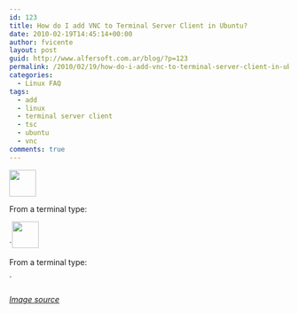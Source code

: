 ```yaml
---
id: 123
title: How do I add VNC to Terminal Server Client in Ubuntu?
date: 2010-02-19T14:45:14+00:00
author: fvicente
layout: post
guid: http://www.alfersoft.com.ar/blog/?p=123
permalink: /2010/02/19/how-do-i-add-vnc-to-terminal-server-client-in-ubuntu/
categories:
  - Linux FAQ
tags:
  - add
  - linux
  - terminal server client
  - tsc
  - ubuntu
  - vnc
comments: true
---
```

<img class="alignnone" title="FAQ" src="http://www.alfersoft.com.ar/files/question.png" alt="" width="48" height="48" />

From a terminal type:
  
`<img class="alignnone" title="FAQ" src="http://www.alfersoft.com.ar/files/question.png" alt="" width="48" height="48" />

From a terminal type:
  
` 

<!--more-->

###### <a title="Lock" href="http://commons.wikimedia.org/wiki/File:Gnome-dialog-question.svg" target="_blank">Image source</a>
